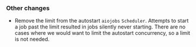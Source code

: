 ### Other changes

- Remove the limit from the autostart `aiojobs` `Scheduler`. Attempts to start a job past the limit resulted in jobs silently never starting. There are no cases where we would want to limit the autostart concurrency, so a limit is not needed.
